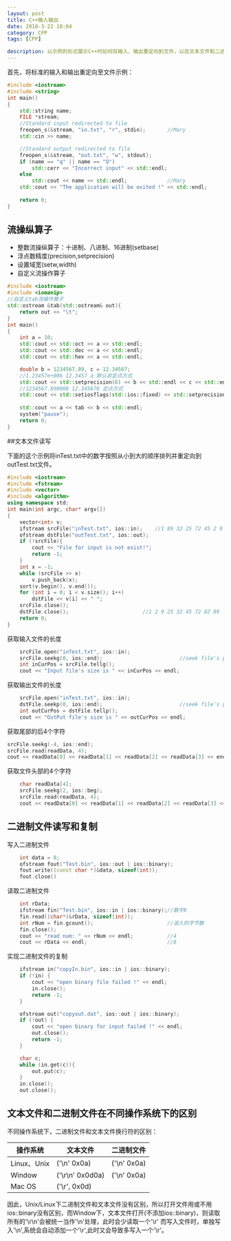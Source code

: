 ```yaml
---
layout: post
title: C++输入输出
date: 2018-3-22 18:04
category: CPP
tags: [CPP]

description: 以示例的形式展示C++时如何将输入、输出重定向到文件，以及文本文件和二进制文件的读写和文件指针的操作。
---
```


首先，将标准的输入和输出重定向至文件示例：

```C++
#include <iostream>
#include <string>
int main()
{
	std::string name;
	FILE *stream;
	//Standard input redirected to file
	freopen_s(&stream, "in.txt", "r", stdin);		//Mary
	std::cin >> name;

	//Standard output redirected to file
	freopen_s(&stream, "out.txt", "w", stdout);
	if (name == "q" || name == "Q")
		std::cerr << "Incorrect input" << std::endl;
	else
		std::cout << name << std::endl;				//Mary
	std::cout << "The application will be exited !" << std::endl;
	
	return 0;
}
```

## 流操纵算子

- 整数流操纵算子：十进制、八进制、16进制(setbase)
- 浮点数精度(precision,setprecision)
- 设置域宽(setw,width)
- 自定义流操作算子

```C++
#include <iostream>
#include <iomanip>
//自定义tab流操作算子
std::ostream &tab(std::ostream& out){
	return out << "\t";
}
int main()
{
	int a = 10;
	std::cout << std::oct << a << std::endl;
	std::cout << std::dec << a << std::endl;
	std::cout << std::hex << a << std::endl;

	double b = 1234567.89, c = 12.34567;
	//1.23457e+006 12.3457 a 默认非定点方式
	std::cout << std::setprecision(6) << b << std::endl << c << std::endl << a << std::endl << std::endl;
	//1234567.890000 12.345670 定点方式
	std::cout << std::setiosflags(std::ios::fixed) << std::setprecision(6) << b << std::endl << c << std::endl << a << std::endl << std::endl;
	
	std::cout << a << tab << b << std::endl;
	system("pause");
	return 0;
}
```

##文本文件读写

下面的这个示例将inTest.txt中的数字按照从小到大的顺序排列并重定向到outTest.txt文件。

```C++
#include <iostream>
#include <fstream>
#include <vector>
#include <algorithm>
using namespace std;
int main(int argc, char* argv[])
{
	vector<int> v;
	ifstream srcFile("inTest.txt", ios::in);	//1 89 32 25 72 45 2 9 82
	ofstream dstFile("outTest.txt", ios::out);
	if (!srcFile){
		cout << "File for input is not exist!";
		return -1;
	}
	int x = -1;
	while (srcFile >> x)
		v.push_back(x);
	sort(v.begin(), v.end());
	for (int i = 0; i < v.size(); i++)
		dstFile << v[i] << " ";
	srcFile.close();
	dstFile.close();						//1 2 9 25 32 45 72 82 89 
	return 0;
}
```

获取输入文件的长度

```C++
	srcFile.open("inTest.txt", ios::in);
	srcFile.seekg(0, ios::end);							//seek file's pointer to end
	int inCurPos = srcFile.tellg();
	cout << "Input file's size is " << inCurPos << endl;
```

获取输出文件的长度

```C++
	srcFile.open("inTest.txt", ios::in);
	dstFile.seekp(0, ios::end);							//seek file's pointer to end
	int outCurPos = dstFile.tellp();
	cout << "OutPut file's size is " << outCurPos << endl;
```

获取尾部的后4个字符

```C++
srcFile.seekg(-4, ios::end);
srcFile.read(readData, 4);
cout << readData[0] << readData[1] << readData[2] << readData[3] << endl;	//9 82
```

获取文件头部的4个字符

```C++
	char readData[4];
	srcFile.seekg(2, ios::beg);
	srcFile.read(readData, 4);
	cout << readData[0] << readData[1] << readData[2] << readData[3] << endl;	//89 3
```
## 二进制文件读写和复制
写入二进制文件
```C++
	int data = 8;
	ofstream fout("Test.bin", ios::out | ios::binary);
	fout.write((const char *)&data, sizeof(int));
	fout.close()
```
读取二进制文件
```C++
	int rData;
	ifstream fin("Test.bin", ios::in | ios::binary);//数字8
	fin.read((char*)&rData, sizeof(int));
	int rNum = fin.gcount();						//读入的字节数
	fin.close();
	cout << "read num: " << rNum << endl;			//4
	cout << rData << endl;						    //8
```
实现二进制文件的复制
```C++
	ifstream in("copyIn.bin", ios::in | ios::binary);
	if (!in) {
		cout << "open binary file failed !" << endl;
		in.close();
		return -1;
	}

	ofstream out("copyout.dat", ios::out | ios::binary);
	if (!out) {
		cout << "open binary for input failed !" << endl;
		out.close();
		return -1;
	}

	char c;
	while (in.get(c)){
		out.put(c);
	}
	in.close();
	out.close();
```
## 文本文件和二进制文件在不同操作系统下的区别
不同操作系统下，二进制文件和文本文件换行符的区别：

|操作系统|文本文件|二进制文件|
|-------|-------|---------|
|Linux、Unix|('\n' 0x0a)|('\n' 0x0a)|
|Window|('\r\n' 0x0d0a)|('\n' 0x0a)|
|Mac OS|('\r', 0x0d)| |

因此，Unix/Linux下二进制文件和文本文件没有区别，所以打开文件用或不用ios::binary没有区别，而Window下，文本文件打开(不添加ios::binary)，则读取所有的'\r\n'会被统一当作'\n'处理，此时会少读取一个'\r'
而写入文件时，单独写入'\n',系统会自动添加一个'\r',此时又会导致多写入一个'\r'。






